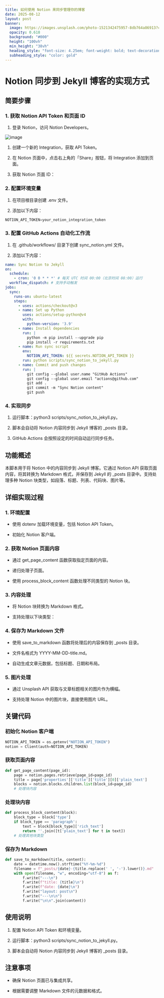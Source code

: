 ```yaml
---
title: 如何使用 Notion 来同步管理你的博客
date: 2025-08-12
layout: post
banner:
  image: https://images.unsplash.com/photo-1521342475957-8db764a86913?crop=entropy&cs=tinysrgb&fit=max&fm=jpg&ixid=M3w2OTIwMzJ8MHwxfHJhbmRvbXx8fHx8fHx8fDE3NTQ5OTQyODN8&ixlib=rb-4.1.0&q=80&w=1080
  opacity: 0.618
  background: "#000"
  height: "100vh"
  min_height: "38vh"
  heading_style: "font-size: 4.25em; font-weight: bold; text-decoration: underline"
  subheading_style: "color: gold"
---
```


# Notion 同步到 Jekyll 博客的实现方式

## 简要步骤

### 1. 获取 Notion API Token 和页面 ID

1. 登录 Notion，访问 Notion Developers。

![image](https://prod-files-secure.s3.us-west-2.amazonaws.com/a7a0cc5a-89b9-4cda-8686-1fba0ca52f40/d19c1afe-dea5-4312-9333-786b0ba83054/image.png?X-Amz-Algorithm=AWS4-HMAC-SHA256&X-Amz-Content-Sha256=UNSIGNED-PAYLOAD&X-Amz-Credential=ASIAZI2LB466RXZYQXLF%2F20250812%2Fus-west-2%2Fs3%2Faws4_request&X-Amz-Date=20250812T102442Z&X-Amz-Expires=3600&X-Amz-Security-Token=IQoJb3JpZ2luX2VjEMr%2F%2F%2F%2F%2F%2F%2F%2F%2F%2FwEaCXVzLXdlc3QtMiJGMEQCIBLxXCWq1TTQdxccggM3QypusjArao8HoQjjLkW%2BUV%2BZAiA97Mu0VZ6Ea0Bxa4e%2FOqQpHp8bnfs8vi4%2FfktTUthkhir%2FAwgTEAAaDDYzNzQyMzE4MzgwNSIMydTri4Goy0Fg%2BMRkKtwDgrr14EfnHF7HaeIm3gVfjZuB34GBaSA1RLaKPgj6K2tsFM7FWYR04jjcAJzPKSWE%2F879XwMnq1LuvMuTRGGXQqXC%2FKFQNPrdi9b%2BgONxgesq%2B1mDIhiFQwS6Vc2WYBEu2R1F2WPifF8dio1wQgm53HE7t33iDmVYKbAD5TYY3hB%2FoQiNCpdH6lFwuu%2BfQCnT9K7%2B%2ByahV%2BAVXf2XhzGB8vUK5J4BKDA16jj9z3ChG06b7%2FCwceNp0X7WK0QfbqlbIx6j6l0UQr0j8wXJF8lD21QQQynkHNi4cNH76J8CPCf8wHXXe2qiDKERfWNxRv%2FzT58XlbZl8rtpp37V15%2BNB1B4AUv5MxNvVvNizE4%2BkUIZxeVWrAmNFltxo6F286ypKXP5pazH5e1ATpntyN5Ik%2BBs9URnyH8aeYacGpC8T16H5vOrnQIYMnTD1FnCX13RQjhJ7TtSXiD0zmRYwkpjbkUCblCtDqUo7Bm1nKsJMLPztIN8pRzUCm1hjDO%2FO%2BG75845lMMhLVFeyqaDAxlGViIaAIntTL5esF6KWo4qUm4VQIELY5XIs6l3QHf5xGwdpd%2FW6iT%2BybH6hHOMgR2YmnLjqvU3I22vjPIu%2FlHbQmFKq4ttR3sRGGV5DNIw4KfsxAY6pgFM9bhZGl8pPP3HHcUhpGEldGObOZqX%2FodAb8zrfJnLRBcBg9Eqy43nJHSkOVXMxyJaosYZyDj0nm9xplQNGt46m%2BEW2AHtMyNN%2Fus5usDpoSZTTUZM1RC1tpsJHj%2FMqyyvMx6fU%2BG2qEyrzGRc8ysqPfpzm2LhZuPHV1a3typVmhEsoiT7rBous1Pz%2Fcv%2BvcJYiKV4vQ5AQHXClXKROPoX3N8UU9%2FZ&X-Amz-Signature=48b1acd4c77f670b1b597a70cafb430b747862c648a3371c2e6dffe4d79e177a&X-Amz-SignedHeaders=host&x-amz-checksum-mode=ENABLED&x-id=GetObject)

1. 创建一个新的 Integration，获取 API Token。

1. 在 Notion 页面中，点击右上角的「Share」按钮，将 Integration 添加到页面。

1. 获取 Notion 页面 ID：


### 2. 配置环境变量

1. 在项目根目录创建 .env 文件。

1. 添加以下内容：

```javascript
NOTION_API_TOKEN=your_notion_integration_token
```

### 3. 配置 GitHub Actions 自动化工作流

1. 在 .github/workflows/ 目录下创建 sync_notion.yml 文件。

1. 添加以下内容：

```yaml
name: Sync Notion to Jekyll
on:
  schedule:
    - cron: '0 0 * * *' # 每天 UTC 时间 00:00（北京时间 08:00）运行
  workflow_dispatch: # 支持手动触发
jobs:
  sync:
    runs-on: ubuntu-latest
    steps:
      - uses: actions/checkout@v3
      - name: Set up Python
        uses: actions/setup-python@v4
        with:
          python-version: '3.9'
      - name: Install dependencies
        run: |
          python -m pip install --upgrade pip
          pip install -r requirements.txt
      - name: Run sync script
        env:
          NOTION_API_TOKEN: ${{ secrets.NOTION_API_TOKEN }}
        run: python scripts/sync_notion_to_jekyll.py
      - name: Commit and push changes
        run: |
          git config --global user.name "GitHub Actions"
          git config --global user.email "actions@github.com"
          git add .
          git commit -m "Sync Notion content"
          git push
```

### 4. 实现同步

1. 运行脚本：python3 scripts/sync_notion_to_jekyll.py。

1. 脚本会自动将 Notion 内容同步到 Jekyll 博客的 _posts 目录。

1. GitHub Actions 会按照设定的时间自动运行同步任务。

## 功能概述

本脚本用于将 Notion 中的内容同步到 Jekyll 博客。它通过 Notion API 获取页面内容，将其转换为 Markdown 格式，并保存到 Jekyll 的 _posts 目录中。支持处理多种 Notion 块类型，如段落、标题、列表、代码块、图片等。

## 详细实现过程

### 1. 环境配置

- 使用 dotenv 加载环境变量，包括 Notion API Token。

- 初始化 Notion 客户端。

### 2. 获取 Notion 页面内容

- 通过 get_page_content 函数获取指定页面的内容。

- 递归处理子页面。

- 使用 process_block_content 函数处理不同类型的 Notion 块。

### 3. 内容处理

- 将 Notion 块转换为 Markdown 格式。

- 支持处理以下块类型：


### 4. 保存为 Markdown 文件

- 使用 save_to_markdown 函数将处理后的内容保存到 _posts 目录。

- 文件名格式为 YYYY-MM-DD-title.md。

- 自动生成文章元数据，包括标题、日期和布局。

### 5. 图片处理

- 通过 Unsplash API 获取与文章标题相关的图片作为横幅。

- 支持处理 Notion 中的图片块，直接使用图片 URL。

## 关键代码

### 初始化 Notion 客户端

```python
NOTION_API_TOKEN = os.getenv("NOTION_API_TOKEN")
notion = Client(auth=NOTION_API_TOKEN)
```

### 获取页面内容

```python
def get_page_content(page_id):
    page = notion.pages.retrieve(page_id=page_id)
    title = page['properties']['title']['title'][0]['plain_text']
    blocks = notion.blocks.children.list(block_id=page_id)
    # 处理块内容
```

### 处理块内容

```python
def process_block_content(block):
    block_type = block['type']
    if block_type == 'paragraph':
        text = block[block_type]['rich_text']
        return ''.join([t['plain_text'] for t in text])
    # 处理其他块类型
```

### 保存为 Markdown

```python
def save_to_markdown(title, content):
    date = datetime.now().strftime("%Y-%m-%d")
    filename = f"_posts/{date}-{title.replace(' ', '-').lower()}.md"
    with open(filename, "w", encoding="utf-8") as f:
        f.write("---\n")
        f.write(f"title: {title}\n")
        f.write(f"date: {date}\n")
        f.write("layout: post\n")
        f.write("---\n\n")
        f.write("\n\n".join(content))
```

## 使用说明

1. 配置 Notion API Token 和环境变量。

1. 运行脚本：python3 scripts/sync_notion_to_jekyll.py。

1. 脚本会自动将 Notion 内容同步到 Jekyll 博客的 _posts 目录。

## 注意事项

- 确保 Notion 页面已与集成共享。

- 根据需要调整 Markdown 文件的元数据和格式。